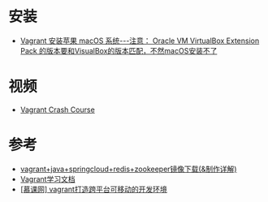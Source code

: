 
# 安装
* [ Vagrant 安装苹果  macOS 系统---注意： Oracle VM VirtualBox Extension Pack 的版本要和VisualBox的版本匹配，不然macOS安装不了](https://juejin.cn/post/6992381290217472008)


# 视频

 * [Vagrant Crash Course](https://www.youtube.com/watch?v=vBreXjkizgo)

# 参考
* [vagrant+java+springcloud+redis+zookeeper镜像下载(&制作详解) ](https://www.cnblogs.com/crazymakercircle/p/14194688.html)
* [Vagrant学习文档](https://www.kancloud.cn/louis1986/vagrant/516536)
* [[慕课网] vagrant打造跨平台可移动的开发环境](https://www.kancloud.cn/zhulinjie/imooc-vagrant/319824)


